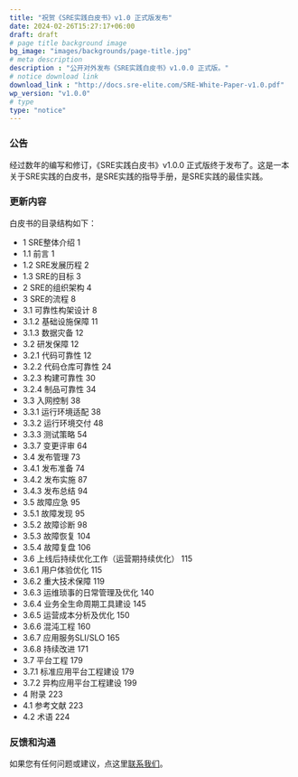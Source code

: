 ```yaml
---
title: "祝贺《SRE实践白皮书》v1.0 正式版发布"
date: 2024-02-26T15:27:17+06:00
draft: draft
# page title background image
bg_image: "images/backgrounds/page-title.jpg"
# meta description
description : "公开对外发布《SRE实践白皮书》v1.0.0 正式版。"
# notice download link
download_link : "http://docs.sre-elite.com/SRE-White-Paper-v1.0.pdf"
wp_version: "v1.0.0"
# type
type: "notice"
---
```



### 公告

经过数年的编写和修订，《SRE实践白皮书》v1.0.0 正式版终于发布了。这是一本关于SRE实践的白皮书，是SRE实践的指导手册，是SRE实践的最佳实践。

### 更新内容

白皮书的目录结构如下：

* 1  SRE整体介绍 1
* 1.1  前言 1
* 1.2  SRE发展历程 2
* 1.3  SRE的目标 3
* 2  SRE的组织架构 4
* 3  SRE的流程 8
* 3.1  可靠性构架设计 8
* 3.1.2  基础设施保障 11
* 3.1.3  数据灾备 12
* 3.2  研发保障 12
* 3.2.1  代码可靠性 12
* 3.2.2  代码仓库可靠性 24
* 3.2.3  构建可靠性 30
* 3.2.4  制品可靠性 34
* 3.3  入网控制 38
* 3.3.1  运行环境适配 38
* 3.3.2  运行环境交付 48
* 3.3.3  测试策略 54
* 3.3.7  变更评审 64
* 3.4  发布管理 73
* 3.4.1  发布准备 74
* 3.4.2  发布实施 87
* 3.4.3  发布总结 94
* 3.5  故障应急 95
* 3.5.1  故障发现 95
* 3.5.2  故障诊断 98
* 3.5.3  故障恢复 104
* 3.5.4  故障复盘 106
* 3.6  上线后持续优化工作（运营期持续优化） 115
* 3.6.1  用户体验优化 115
* 3.6.2  重大技术保障 119
* 3.6.3  运维琐事的日常管理及优化 140
* 3.6.4  业务全生命周期工具建设 145
* 3.6.5  运营成本分析及优化 150
* 3.6.6  混沌工程 160
* 3.6.7  应用服务SLI/SLO 165
* 3.6.8  持续改进 171
* 3.7  平台工程 179
* 3.7.1  标准应用平台工程建设 179
* 3.7.2  异构应用平台工程建设 199
* 4  附录 223
* 4.1  参考文献 223
* 4.2  术语 224

### 反馈和沟通

如果您有任何问题或建议，点这里[联系我们](/contact/)。
